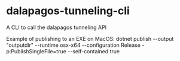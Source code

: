 # dalapagos-tunneling-cli
A CLI to call the dalapagos tunneling API

Example of publishing to an EXE on MacOS:
dotnet publish  --output "outputdir" --runtime osx-x64 --configuration Release -p:PublishSingleFile=true  --self-contained true
